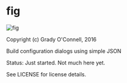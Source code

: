 fig
===

![fig](https://imgur.com/1R3ROsE.png)

Copyright (c) Grady O'Connell, 2016

Build configuration dialogs using simple JSON

Status: Just started. Not much here yet.

See LICENSE for license details.

